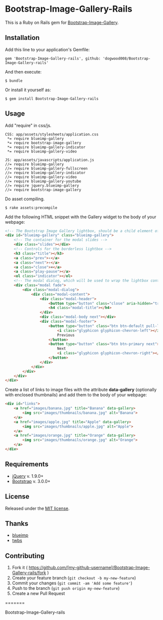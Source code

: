 # Bootstrap-Image-Gallery-Rails
This is a Ruby on Rails gem for [Bootstrap-Image-Gallery](https://github.com/blueimp/Bootstrap-Image-Gallery).

## Installation

Add this line to your application's Gemfile:

    gem 'Bootstrap-Image-Gallery-rails', github: 'dogwood008/Bootstrap-Image-Gallery-rails'

And then execute:

    $ bundle

Or install it yourself as:

    $ gem install Bootstrap-Image-Gallery-rails


## Usage

Add "require" in css/js.

```
CSS: app/assets/stylesheets/application.css
 *= require blueimp-gallery
 *= require bootstrap-image-gallery
 *= require blueimp-gallery-indicator
 *= require blueimp-gallery-video

JS: app/assets/javascripts/application.js
//= require blueimp-gallery
//= require blueimp-gallery-fullscreen
//= require blueimp-gallery-indicator
//= require blueimp-gallery-video
//= require blueimp-gallery-youtube
//= require jquery.blueimp-gallery
//= require bootstrap-image-gallery
```

Do asset compiling.

```
$ rake assets:precompile
```

Add the following HTML snippet with the Gallery widget to the body of your webpage:

```html
<!-- The Bootstrap Image Gallery lightbox, should be a child element of the document body -->
<div id="blueimp-gallery" class="blueimp-gallery">
    <!-- The container for the modal slides -->
    <div class="slides"></div>
    <!-- Controls for the borderless lightbox -->
    <h3 class="title"></h3>
    <a class="prev">‹</a>
    <a class="next">›</a>
    <a class="close">×</a>
    <a class="play-pause"></a>
    <ol class="indicator"></ol>
    <!-- The modal dialog, which will be used to wrap the lightbox content -->
    <div class="modal fade">
        <div class="modal-dialog">
            <div class="modal-content">
                <div class="modal-header">
                    <button type="button" class="close" aria-hidden="true">&times;</button>
                    <h4 class="modal-title"></h4>
                </div>
                <div class="modal-body next"></div>
                <div class="modal-footer">
                    <button type="button" class="btn btn-default pull-left prev">
                        <i class="glyphicon glyphicon-chevron-left"></i>
                        Previous
                    </button>
                    <button type="button" class="btn btn-primary next">
                        Next
                        <i class="glyphicon glyphicon-chevron-right"></i>
                    </button>
                </div>
            </div>
        </div>
    </div>
</div>
```

Create a list of links to image files with the attribute **data-gallery** (optionally with enclosed thumbnails) and add them to the body of your webpage:

```html
<div id="links">
    <a href="images/banana.jpg" title="Banana" data-gallery>
        <img src="images/thumbnails/banana.jpg" alt="Banana">
    </a>
    <a href="images/apple.jpg" title="Apple" data-gallery>
        <img src="images/thumbnails/apple.jpg" alt="Apple">
    </a>
    <a href="images/orange.jpg" title="Orange" data-gallery>
        <img src="images/thumbnails/orange.jpg" alt="Orange">
    </a>
</div>
```


## Requirements
* [jQuery](http://jquery.com/) v. 1.9.0+
* [Bootstrap](http://getbootstrap.com/) v. 3.0.0+

## License
Released under the [MIT license](http://www.opensource.org/licenses/MIT).

## Thanks
* [blueimp](https://github.com/blueimp)
* [twbs](https://github.com/twbs)

## Contributing

1. Fork it ( https://github.com/[my-github-username]/Bootstrap-Image-Gallery-rails/fork )
2. Create your feature branch (`git checkout -b my-new-feature`)
3. Commit your changes (`git commit -am 'Add some feature'`)
4. Push to the branch (`git push origin my-new-feature`)
5. Create a new Pull Request

=======

Bootstrap-Image-Gallery-rails
